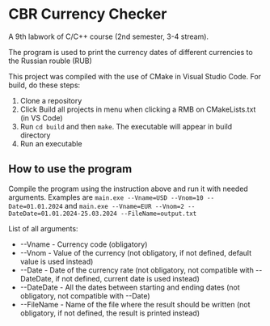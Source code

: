 # CBR Currency Checker
A 9th labwork of C/C++ course (2nd semester, 3-4 stream).

The program is used to print the currency dates of different currencies to the Russian rouble (RUB)

This project was compiled with the use of CMake in Visual Studio Code. For build, do these steps:
1. Clone a repository
2. Click Build all projects in menu when clicking a RMB on CMakeLists.txt (in VS Code)
3. Run `cd build` and then `make`. The executable will appear in build directory
4. Run an executable

## How to use the program
Compile the program using the instruction above and run it with needed arguments.
Examples are `main.exe --Vname=USD --Vnom=10 --Date=01.01.2024` and `main.exe --Vname=EUR --Vnom=2 --DateDate=01.01.2024-25.03.2024 --FileName=output.txt`

List of all arguments:
- --Vname - Currency code (obligatory)
- --Vnom - Value of the currency (not obligatory, if not defined, default value is used instead)
- --Date - Date of the currency rate (not obligatory, not compatible with --DateDate, if not defined, current date is used instead)
- --DateDate - All the dates between starting and ending dates (not obligatory, not compatible with --Date)
- --FileName - Name of the file where the result should be written (not obligatory, if not defined, the result is printed instead)
